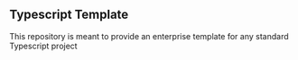 ## Typescript Template

This repository is meant to provide an enterprise template for any standard Typescript project
